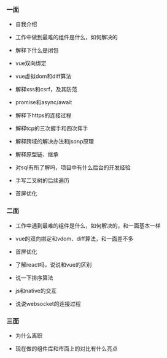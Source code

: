 ### 一面

+ 自我介绍

+ 工作中做到最难的组件是什么，如何解决的

+ 解释下什么是闭包

+ vue双向绑定

+ vue虚拟dom和diff算法

+ 解释xss和csrf，及其防范

+ promise和async/await

+ 解释下https的连接过程

+ 解释tcp的三次握手和四次挥手

+ 解释跨域的解决办法和jsonp原理

+ 解释原型链、继承

+ 对sql有所了解吗，项目中有什么后台的开发经验

+ 手写二叉树的后续遍历

+ 首屏优化

### 二面

+ 工作中遇到最难的组件是什么，如何解决的，和一面基本一样

+ vue的双向绑定和vdom、diff算法，和一面差不多

+ 首屏优化

+ 了解react吗，说说和vue的区别

+ 说一下排序算法

+ js和native的交互

+ 说说websocket的连接过程

### 三面

+ 为什么离职

+ 现在做的组件库和市面上的对比有什么亮点